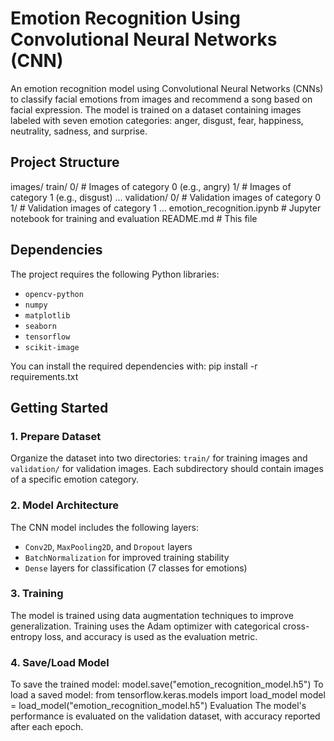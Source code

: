 # Emotion Recognition Using Convolutional Neural Networks (CNN)

An emotion recognition model using Convolutional Neural Networks (CNNs) to classify facial emotions from images and recommend a song based on facial expression. The model is trained on a dataset containing images labeled with seven emotion categories: anger, disgust, fear, happiness, neutrality, sadness, and surprise.

## Project Structure
images/ train/ 0/ # Images of category 0 (e.g., angry) 1/ # Images of category 1 (e.g., disgust) ... validation/ 0/ # Validation images of category 0 1/ # Validation images of category 1 ... emotion_recognition.ipynb # Jupyter notebook for training and evaluation README.md # This file
## Dependencies

The project requires the following Python libraries:

- `opencv-python`
- `numpy`
- `matplotlib`
- `seaborn`
- `tensorflow`
- `scikit-image`

You can install the required dependencies with:
pip install -r requirements.txt

## Getting Started

### 1. Prepare Dataset

Organize the dataset into two directories: `train/` for training images and `validation/` for validation images. Each subdirectory should contain images of a specific emotion category.

### 2. Model Architecture

The CNN model includes the following layers:

- `Conv2D`, `MaxPooling2D`, and `Dropout` layers
- `BatchNormalization` for improved training stability
- `Dense` layers for classification (7 classes for emotions)

### 3. Training

The model is trained using data augmentation techniques to improve generalization. Training uses the Adam optimizer with categorical cross-entropy loss, and accuracy is used as the evaluation metric.

### 4. Save/Load Model

To save the trained model:
model.save("emotion_recognition_model.h5")
To load a saved model:
from tensorflow.keras.models import load_model
model = load_model("emotion_recognition_model.h5")
Evaluation
The model's performance is evaluated on the validation dataset, with accuracy reported after each epoch.
